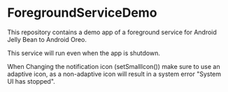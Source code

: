 # ForegroundServiceDemo

This repository contains a demo app of a foreground service for Android Jelly Bean to Android Oreo.

This service will run even when the app is shutdown.

When Changing the notification icon (setSmallIcon()) make sure to use an adaptive icon, as a non-adaptive icon will result in a system error "System UI has stopped".
